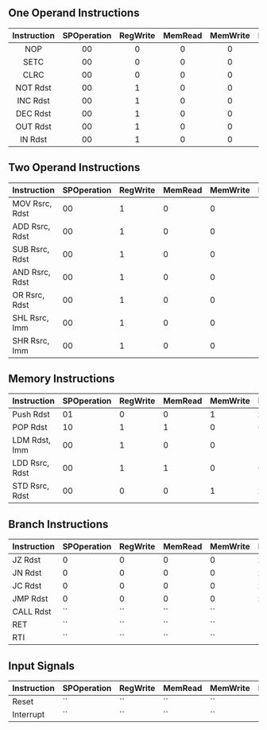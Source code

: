 ## One Operand Instructions

| Instruction | SPOperation | RegWrite | MemRead | MemWrite | MemOrReg | UpdateStatus | ImmOrReg | ALUControl | SPOrALUres | DestOrPrivate | BranchFlag | CarryFlag | IncOneOrTwo | privateRegWrite |
| :---------: | :---------: | :------: | :-----: | :------: | :------: | :----------: | :------: | :--------: | :--------: | :-----------: | :--------: | :-------: | :---------: | :-------------: |
|     NOP     |     00     |    0    |    0    |    0    |    0    |      0      |    0    |    xxxx    |     x     |       x       |     0     |    xx    |      0      |        0        |
|    SETC    |     00     |    0    |    0    |    0    |    0    |      1      |    0    |    xxxx    |     x     |       x       |     0     |    11    |      0      |        0        |
|    CLRC    |     00     |    0    |    0    |    0    |    0    |      1      |    0    |    xxxx    |     x     |       x       |     0     |    01    |      0      |        0        |
|  NOT Rdst  |     00     |    1    |    0    |    0    |    1    |      1      |    1    |    0110    |     x     |       x       |     0     |    00    |      0      |        0        |
|  INC Rdst  |     00     |    1    |    0    |    0    |    1    |      1      |    1    |    1000    |     x     |       x       |     0     |    00    |      0      |        0        |
|  DEC Rdst  |     00     |    1    |    0    |    0    |    1    |      1      |    1    |    1001    |     x     |       x       |     0     |    00    |      0      |        0        |
|  OUT Rdst  |     00     |    1    |    0    |    0    |    1    |      0      |    1    |    1010    |     x     |       x       |     0     |    xx    |      0      |        0        |
|   IN Rdst   |     00     |    1    |    0    |    0    |    1    |      0      |    1    |    1010    |     x     |       x       |     0     |    xx    |      0      |        0        |

## Two Operand Instructions

| Instruction    | SPOperation | RegWrite | MemRead | MemWrite | MemOrReg | UpdateStatus | ImmOrReg | ALUControl | SPOrALUres | DestOrPrivate | BranchFlag | CarryFlag | IncOneOrTwo | privateRegWrite |
| -------------- | ----------- | -------- | ------- | -------- | -------- | ------------ | -------- | ---------- | ---------- | ------------- | ---------- | --------- | ----------- | --------------- |
| MOV Rsrc, Rdst | 00          | 1        | 0       | 0        | 1        | 0            | 1        | 1010       | x          | x             | 0          | xx        | 0           | 0               |
| ADD Rsrc, Rdst | 00          | 1        | 0       | 0        | 1        | 1            | 1        | 0000       | x          | x             | 0          | 00        | 0           | 0               |
| SUB Rsrc, Rdst | 00          | 1        | 0       | 0        | 1        | 1            | 1        | 0001       | x          | x             | 0          | 00        | 0           | 0               |
| AND Rsrc, Rdst | 00          | 1        | 0       | 0        | 1        | 1            | 1        | 0010       | x          | x             | 0          | 00        | 0           | 0               |
| OR Rsrc, Rdst  | 00          | 1        | 0       | 0        | 1        | 1            | 1        | 0011       | x          | x             | 0          | 00        | 0           | 0               |
| SHL Rsrc, Imm  | 00          | 1        | 0       | 0        | 1        | 1            | 0        | 0100       | x          | x             | 0          | 00        | 1           | 0               |
| SHR Rsrc, Imm  | 00          | 1        | 0       | 0        | 1        | 1            | 0        | 0101       | x          | x             | 0          | 00        | 1           | 0               |

## Memory Instructions	

| Instruction    | SPOperation | RegWrite | MemRead | MemWrite | MemOrReg | UpdateStatus | ImmOrReg | ALUControl | SPOrALUres | DestOrPrivate | BranchFlag | CarryFlag | IncOneOrTwo | privateRegWrite |
| -------------- | ----------- | -------- | ------- | -------- | -------- | ------------ | -------- | ---------- | ---------- | ------------- | ---------- | --------- | ----------- | --------------- |
| Push Rdst      | 01          | 0        | 0       | 1        | x        | 0            | x        | xxxx       | 0          | x             | 0          | xx        | 0           | 0               |
| POP Rdst       | 10          | 1        | 1       | 0        | 0        | 0            | x        | xxxx       | 0          | x             | 0          | xx        | 0           | 0               |
| LDM Rdst, Imm  | 00          | 1        | 0       | 0        | 1        | 0            | 0        | 0111       | x          | x             | 0          | xx        | 1           | 0               |
| LDD Rsrc, Rdst | 00          | 1        | 1       | 0        | 0        | 0            | x        | 1010       | 1          | x             | 0          | xx        | 0           | 0               |
| STD Rsrc, Rdst | 00          | 0        | 0       | 1        | x        | 0            | 1        | 0111       | 1          | x             | 0          | xx        | 0           | 0               |

## Branch Instructions

| Instruction | SPOperation | RegWrite | MemRead | MemWrite | MemOrReg | UpdateStatus | ImmOrReg | ALUControl | SPOrALUres | DestOrPrivate | BranchFlag | CarryFlag | IncOneOrTwo | privateRegWrite |
| ----------- | ----------- | -------- | ------- | -------- | -------- | ------------ | -------- | ---------- | ---------- | ------------- | ---------- | --------- | ----------- | --------------- |
| JZ Rdst     | 0           | 0        | 0       | 0        | x        | 0            | 1        | xxx        | x          | 0             | 1          | xx        | 0           | 0               |
| JN Rdst     | 0           | 0        | 0       | 0        | x        | 0            | 1        | xxx        | x          | 0             | 1          | xx        | 0           | 0               |
| JC Rdst     | 0           | 0        | 0       | 0        | x        | 0            | 1        | xxx        | x          | 0             | 1          | xx        | 0           | 0               |
| JMP Rdst    | 0           | 0        | 0       | 0        | x        | 0            | 1        | xxx        | x          | 0             | 1          | xx        | 0           | 0               |
| CALL Rdst   | ``          | ``       | ``      | ``       | ``       | ``           | ``       | ``         | ``         | ``            | ``         | ``        | 0           | 0               |
| RET         | ``          | ``       | ``      | ``       | ``       | ``           | ``       | ``         | ``         | ``            | ``         | ``        | 0           | 0               |
| RTI         | ``          | ``       | ``      | ``       | ``       | ``           | ``       | ``         | ``         | ``            | ``         | ``        | 0           | 0               |

## Input Signals

| Instruction | SPOperation | RegWrite  | MemRead   | MemWrite  | MemOrReg  | UpdateStatus | ImmOrReg  | ALUControl | SPOrALUres | DestOrPrivate | BranchFlag | CarryFlag | IncOneOrTwo | privateRegWrite |
| ----------- | ----------- | --------- | --------- | --------- | --------- | ------------ | --------- | ---------- | ---------- | ------------- | ---------- | --------- | ----------- | --------------- |
| Reset       | ``   | `` | `` | `` | `` | ``    | `` | ``  | ``  | ``     | ``  | `` | 0           | 0               |
| Interrupt   | ``   | `` | `` | `` | `` | ``    | `` | ``  | ``  | ``     | ``  | `` | 0           | 0               |
